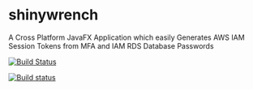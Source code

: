 # shinywrench
A Cross Platform JavaFX Application which easily Generates AWS IAM Session Tokens from MFA and IAM RDS Database Passwords

[![Build Status](https://travis-ci.org/randywallace/shinywrench.svg?branch=dev)](https://travis-ci.org/randywallace/shinywrench)

[![Build status](https://ci.appveyor.com/api/projects/status/oicpmsyah48q5n28/branch/master?svg=true)](https://ci.appveyor.com/project/randywallace/shinywrench/branch/dev)

